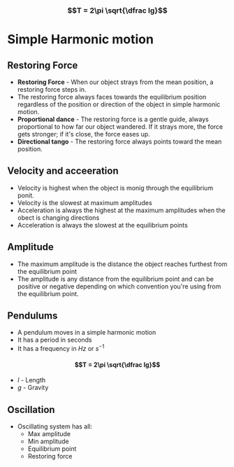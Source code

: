 ### $$T = 2\pi \sqrt{\dfrac lg}$$

# Simple Harmonic motion 

## Restoring Force
- **Restoring Force** - When our object strays from the mean position, a restoring force steps in. 
- The restoring force always faces towards the equilibrium position regardless of the position or direction of the object in simple harmonic motion. 
- **Proportional dance** - The restoring force is a gentle guide, always proportional to how far our object wandered. If it strays more, the force gets stronger; if it's close, the force eases up. 
- **Directional tango** - The restoring force always points toward the mean position.
## Velocity and acceeration 
- Velocity is highest when the object is monig through the equilibrium ponit. 
- Velocity is the slowest at maximum amplitudes
- Acceleration is always the highest at the maximum amplitudes when the obect is changing directions 
- Acceleration is always the slowest at the equilibrium points 

## Amplitude

- The maximum amplitude is the distance the object reaches furthest from the equilibrium point 
- The amplitude is any distance from the equilibrium point and can be positive or negative depending on which convention you're using from the equilibrium point. 

## Pendulums

- A pendulum moves in a simple harmonic motion 
- It has a period in seconds
- It has a frequency in $Hz$ or $s^{-1}$
#### $$T = 2\pi \sqrt{\dfrac lg}$$
- $l$ - Length 
- $g$ - Gravity

## Oscillation 
- Oscillating system has all:
	- Max amplitude
	- Min amplitude
	- Equilibrium point
	- Restoring force


